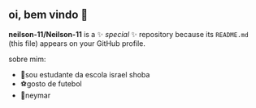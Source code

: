 ## oi, bem vindo  👋


**neilson-11/Neilson-11** is a ✨ _special_ ✨ repository because its `README.md` (this file) appears on your GitHub profile.

sobre mim:

- 📕sou estudante da escola israel shoba
- ⚽gosto de futebol
- 👑neymar
  

